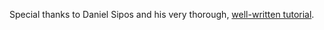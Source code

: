 Special thanks to Daniel Sipos and his very thorough, [well-written tutorial](http://www.sitepoint.com/angularjs-drupal-apps/).
